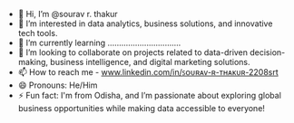 - 👋 Hi, I’m @sourav r. thakur
- 👀 I’m interested in data analytics, business solutions, and innovative tech tools.
- 🌱 I’m currently learning ................................
- 💞️ I’m looking to collaborate on projects related to data-driven decision-making, business intelligence, and digital marketing solutions.
- 📫 How to reach me - www.linkedin.com/in/ꜱᴏᴜʀᴀᴠ-ʀ-ᴛʜᴀᴋᴜʀ-2208srt
- 😄 Pronouns: He/Him
- ⚡ Fun fact: I'm from Odisha, and I’m passionate about exploring global business opportunities while making data accessible to everyone!


<!---
sourav2208/sourav2208 is a ✨ special ✨ repository because its `README.md` (this file) appears on your GitHub profile.
You can click the Preview link to take a look at your changes.
--->

